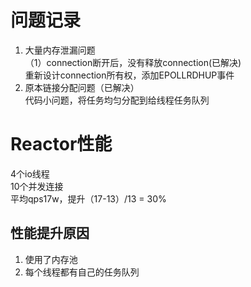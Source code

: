 # 问题记录

1. 大量内存泄漏问题   
（1）connection断开后，没有释放connection(已解决)  
    重新设计connection所有权，添加EPOLLRDHUP事件  
2. 原本链接分配问题（已解决）  
   代码小问题，将任务均匀分配到给线程任务队列

# Reactor性能
4个io线程   
10个并发连接  
平均qps17w，提升（17-13）/13 = 30%
## 性能提升原因
1. 使用了内存池
2. 每个线程都有自己的任务队列